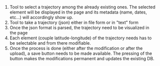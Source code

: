 1) Tool to select a trajectory among the already existing ones. The selected
    element will be displayed in the page and its metadata (name, dates,
    etc...) will accordingly show up.
2) Tool to take a trajectory (json) either in file form or in "text" form
3) Once the json format is parsed, the trajectory need to be visualized in the
    page
4) Each element (couple latitude-longitude) of the trajectory needs has to be 
    selectable and from there modifiable.
5) Once the process is done (either after the modification or after the
     upload), a save button needs to be made available. The pressing of the
     button makes the modifications permanent and updates the existing DB.